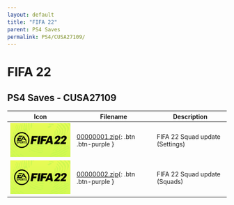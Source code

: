```yaml
---
layout: default
title: "FIFA 22"
parent: PS4 Saves
permalink: PS4/CUSA27109/
---
```

# FIFA 22

## PS4 Saves - CUSA27109

| Icon | Filename | Description |
|------|----------|-------------|
| ![FIFA 22](icon0.png) | [00000001.zip](00000001.zip){: .btn .btn-purple } | FIFA 22 Squad update (Settings) |
| ![FIFA 22](icon0.png) | [00000002.zip](00000002.zip){: .btn .btn-purple } | FIFA 22 Squad update (Squads) |
